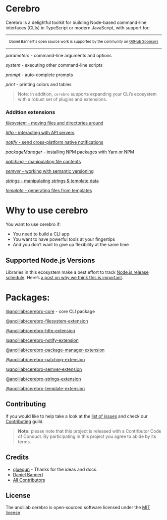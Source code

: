 # Cerebro

Cerebro is a delightful toolkit for building Node-based command-line interfaces (CLIs) in TypeScript or modern JavaScript, with support for:

---

<div align="center">
    <p>
        <sup>
            Daniel Bannert's open source work is supported by the community on <a href="https://github.com/sponsors/prisis">GitHub Sponsors</a>
        </sup>
    </p>
</div>

---

*parameters* - command-line arguments and options

*system* - executing other command-line scripts

*prompt* - auto-complete prompts

*print* - printing colors and tables

> Note: in addition, `cerebro` supports expanding your CLI’s ecosystem with a robust set of plugins and extensions.

### Addition extensions

[*filesystem* - moving files and directories around](./packages/cerebro-filesystem-extension)

[*http* - interacting with API servers](./packages/cerebro-http-extension)

[*notify* - send cross-platform native notifications](./packages/cerebro-notify-extension)

[*packageManager* - installing NPM packages with Yarn or NPM](./packages/cerebro-package-manager-extension)

[*patching* - manipulating file contents](./packages/cerebro-patching-extension)

[*semver* - working with semantic versioning](./packages/cerebro-semver-extension)

[*strings* - manipulating strings & template data](./packages/cerebro-strings-extension)

[*template* - generating files from templates](./packages/cerebro-template-extension)

# Why to use cerebro

You want to use cerebro if:

* You need to build a CLI app
* You want to have powerful tools at your fingertips
* And you don’t want to give up flexibility at the same time

## Supported Node.js Versions

Libraries in this ecosystem make a best effort to track
[Node.js release schedule](https://nodejs.org/en/about/releases/). Here’s [a
post on why we think this is important](https://medium.com/the-node-js-collection/maintainers-should-consider-following-node-js-release-schedule-ab08ed4de71a).

# Packages:

[@anolilab/cerebro-core](./packages/cerebro-core) - core CLI package

[@anolilab/cerebro-filesystem-extension](./packages/cerebro-filesystem-extension)

[@anolilab/cerebro-http-extension](./packages/cerebro-http-extension)

[@anolilab/cerebro-notify-extension](./packages/cerebro-notify-extension)

[@anolilab/cerebro-package-manager-extension](./packages/cerebro-package-manager-extension)

[@anolilab/cerebro-patching-extension](./packages/cerebro-patching-extension)

[@anolilab/cerebro-semver-extension](./packages/cerebro-semver-extension)

[@anolilab/cerebro-strings-extension](./packages/cerebro-strings-extension)

[@anolilab/cerebro-template-extension](./packages/cerebro-template-extension)

Contributing
------------

If you would like to help take a look at the [list of issues](https://github.com/anolilab/cerebro/issues) and check our [Contributing](.github/CONTRIBUTING.md) guild.

> **Note:** please note that this project is released with a Contributor Code of Conduct. By participating in this project you agree to abide by its terms.

Credits
-------------

- [gluegun](https://github.com/infinitered/gluegun) - Thanks for the ideas and docs.
- [Daniel Bannert](https://github.com/prisis)
- [All Contributors](https://github.com/anolilab/cerebro/graphs/contributors)

License
-------------

The anolilab cerebro is open-sourced software licensed under the [MIT license](https://opensource.org/licenses/MIT)
